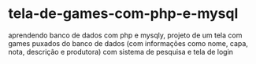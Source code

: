 # tela-de-games-com-php-e-mysql
aprendendo banco de dados com php e mysqly, projeto de um tela com games puxados do banco de dados (com informações como nome, capa, nota, descrição e produtora)  com sistema de pesquisa  e tela de login 
